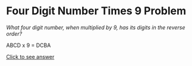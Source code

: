 # Four Digit Number Times 9 Problem

*What four digit number, when multiplied by 9, has its digits in the reverse 
order?*

ABCD x 9 = DCBA

[Click to see answer](../answers/four_digit_number_times_9_answer.md)
